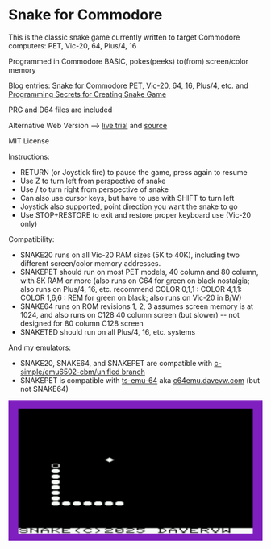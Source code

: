 # Snake for Commodore #

This is the classic snake game currently written to target Commodore computers: PET, Vic-20, 64, Plus/4, 16

Programmed in Commodore BASIC, pokes(peeks) to(from) screen/color memory

Blog entries: [Snake for Commodore PET, Vic-20, 64, 16, Plus/4, etc.](https://techwithdave.davevw.com/2025/04/snake-for-commodore-vic-20.html)
and [Programming Secrets for Creating Snake Game](https://techwithdave.davevw.com/2025/06/programming-secrets-for-creating-snake.html)

PRG and D64 files are included

Alternative Web Version --> [live trial](https://davervw.github.io/cbmish-script/?button=Snake) and [source](https://github.com/davervw/cbmish-script)

MIT License

Instructions:

* RETURN (or Joystick fire) to pause the game, press again to resume
* Use Z to turn left from perspective of snake
* Use / to turn right from perspective of snake
* Can also use cursor keys, but have to use with SHIFT to turn left
* Joystick also supported, point direction you want the snake to go
* Use STOP+RESTORE to exit and restore proper keyboard use (Vic-20 only)

Compatibility:
  
* SNAKE20 runs on all Vic-20 RAM sizes (5K to 40K), including two different screen/color memory addresses.
* SNAKEPET should run on most PET models, 40 column and 80 column, with 8K RAM or more (also runs on C64 for green on black nostalgia; also runs on Plus/4, 16, etc. recommend COLOR 0,1,1 : COLOR 4,1,1: COLOR 1,6,6 : REM for green on black; also runs on Vic-20 in B/W)
* SNAKE64 runs on ROM revisions 1, 2, 3 assumes screen memory is at 1024, and also runs on C128 40 column screen (but slower) -- not designed for 80 column C128 screen
* SNAKETED should run on all Plus/4, 16, etc. systems

And my emulators:

* SNAKE20, SNAKE64, and SNAKEPET are compatible with [c-simple/emu6502-cbm/unified branch](https://github.com/davervw/c-simple-emu6502-cbm/tree/unified)
* SNAKEPET is compatible with [ts-emu-64](https://github.com/davervw/ts-emu-c64) aka [c64emu.davevw.com](http://c64emu.davevw.com/) (but not SNAKE64)

![screenshot](media/snake.png)
